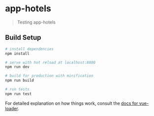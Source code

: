 # app-hotels

> Testing app-hotels

## Build Setup

```bash
# install dependencies
npm install

# serve with hot reload at localhost:8080
npm run dev

# build for production with minification
npm run build

# run tests
npm run test
```

For detailed explanation on how things work, consult the [docs for vue-loader](http://vuejs.github.io/vue-loader).

